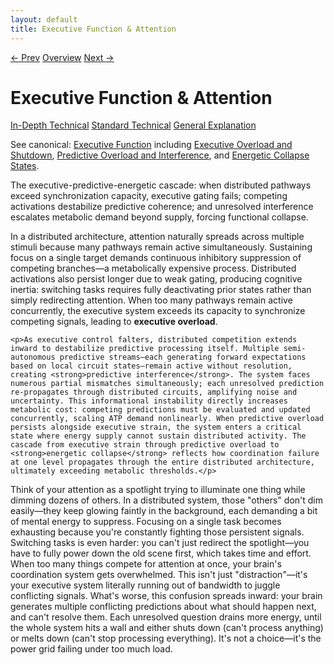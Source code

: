 ```yaml
---
layout: default
title: Executive Function & Attention
---
```


<link rel="stylesheet" href="{{ site.baseurl }}/assets/css/tabs.css">
<script src="{{ site.baseurl }}/assets/js/tabstate.js"></script>

<div class="navline">
  <a data-nav href="{{ site.baseurl }}/sections/stimming-reactive-loops">← Prev</a>
  <a data-nav href="{{ site.baseurl }}/">Overview</a>
  <a data-nav href="{{ site.baseurl }}/sections/predictive-coding-learning">Next →</a>
</div>

# Executive Function & Attention

<div class="tabset">
  <div class="tab-choices">
    <a href="#" data-tab="tab-tech">In-Depth Technical</a>
    <a href="#" data-tab="tab-std">Standard Technical</a>
    <a href="#" data-tab="tab-gen">General Explanation</a>
  </div>

  <div id="tab-tech" class="tab-panel">
    <p class="note">
      See canonical: <a href="../higher-resolution-hypothesis#executive-function-and-attention">Executive Function</a> including
      <a href="../higher-resolution-hypothesis#executive-overload-and-shutdown">Executive Overload and Shutdown</a>,
      <a href="../higher-resolution-hypothesis#predictive-overload-and-interference">Predictive Overload and Interference</a>, and
      <a href="../higher-resolution-hypothesis#energetic-collapse-states-shutdowns-and-meltdowns">Energetic Collapse States</a>.
    </p>
    <p>The executive-predictive-energetic cascade: when distributed pathways exceed synchronization capacity, executive gating fails; competing activations destabilize predictive coherence; and unresolved interference escalates metabolic demand beyond supply, forcing functional collapse.</p>
  </div>

  <div id="tab-std" class="tab-panel">
    <p>In a distributed architecture, attention naturally spreads across multiple stimuli because many pathways remain active simultaneously. Sustaining focus on a single target demands continuous inhibitory suppression of competing branches—a metabolically expensive process. Distributed activations also persist longer due to weak gating, producing cognitive inertia: switching tasks requires fully deactivating prior states rather than simply redirecting attention. When too many pathways remain active concurrently, the executive system exceeds its capacity to synchronize competing signals, leading to <strong>executive overload</strong>.</p>

    <p>As executive control falters, distributed competition extends inward to destabilize predictive processing itself. Multiple semi-autonomous predictive streams—each generating forward expectations based on local circuit states—remain active without resolution, creating <strong>predictive interference</strong>. The system faces numerous partial mismatches simultaneously; each unresolved prediction re-propagates through distributed circuits, amplifying noise and uncertainty. This informational instability directly increases metabolic cost: competing predictions must be evaluated and updated concurrently, scaling ATP demand nonlinearly. When predictive overload persists alongside executive strain, the system enters a critical state where energy supply cannot sustain distributed activity. The cascade from executive strain through predictive overload to <strong>energetic collapse</strong> reflects how coordination failure at one level propagates through the entire distributed architecture, ultimately exceeding metabolic thresholds.</p>
  </div>

  <div id="tab-gen" class="tab-panel">
    <p>Think of your attention as a spotlight trying to illuminate one thing while dimming dozens of others. In a distributed system, those "others" don't dim easily—they keep glowing faintly in the background, each demanding a bit of mental energy to suppress. Focusing on a single task becomes exhausting because you're constantly fighting those persistent signals. Switching tasks is even harder: you can't just redirect the spotlight—you have to fully power down the old scene first, which takes time and effort. When too many things compete for attention at once, your brain's coordination system gets overwhelmed. This isn't just "distraction"—it's your executive system literally running out of bandwidth to juggle conflicting signals. What's worse, this confusion spreads inward: your brain generates multiple conflicting predictions about what should happen next, and can't resolve them. Each unresolved question drains more energy, until the whole system hits a wall and either shuts down (can't process anything) or melts down (can't stop processing everything). It's not a choice—it's the power grid failing under too much load.</p>
  </div>
</div>
